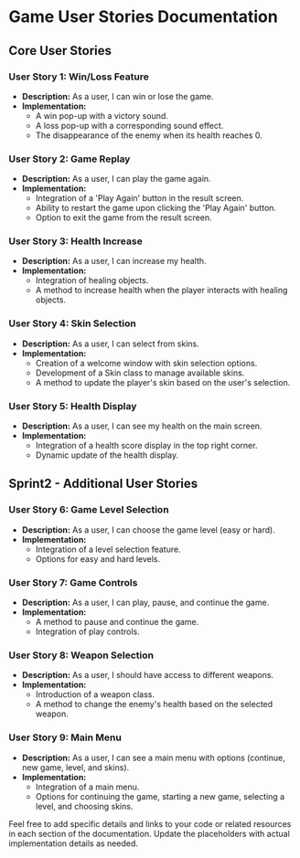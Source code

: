 # Game User Stories Documentation

## Core User Stories

### User Story 1: Win/Loss Feature
- **Description:** As a user, I can win or lose the game.
- **Implementation:**
  - A win pop-up with a victory sound.
  - A loss pop-up with a corresponding sound effect.
  - The disappearance of the enemy when its health reaches 0.

### User Story 2: Game Replay
- **Description:** As a user, I can play the game again.
- **Implementation:**
  - Integration of a 'Play Again' button in the result screen.
  - Ability to restart the game upon clicking the 'Play Again' button.
  - Option to exit the game from the result screen.

### User Story 3: Health Increase
- **Description:** As a user, I can increase my health.
- **Implementation:**
  - Integration of healing objects.
  - A method to increase health when the player interacts with healing objects.

### User Story 4: Skin Selection
- **Description:** As a user, I can select from skins.
- **Implementation:**
  - Creation of a welcome window with skin selection options.
  - Development of a Skin class to manage available skins.
  - A method to update the player's skin based on the user's selection.

### User Story 5: Health Display
- **Description:** As a user, I can see my health on the main screen.
- **Implementation:**
  - Integration of a health score display in the top right corner.
  - Dynamic update of the health display.

## Sprint2 - Additional User Stories

### User Story 6: Game Level Selection
- **Description:** As a user, I can choose the game level (easy or hard).
- **Implementation:**
  - Integration of a level selection feature.
  - Options for easy and hard levels.

### User Story 7: Game Controls
- **Description:** As a user, I can play, pause, and continue the game.
- **Implementation:**
  - A method to pause and continue the game.
  - Integration of play controls.

### User Story 8: Weapon Selection
- **Description:** As a user, I should have access to different weapons.
- **Implementation:**
  - Introduction of a weapon class.
  - A method to change the enemy's health based on the selected weapon.

### User Story 9: Main Menu
- **Description:** As a user, I can see a main menu with options (continue, new game, level, and skins).
- **Implementation:**
  - Integration of a main menu.
  - Options for continuing the game, starting a new game, selecting a level, and choosing skins.

Feel free to add specific details and links to your code or related resources in each section of the documentation. Update the placeholders with actual implementation details as needed.
